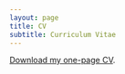 ```yaml
---
layout: page
title: CV
subtitle: Curriculum Vitae
---
```


[Download my one-page CV](/raw/docs/Eusebius_Ngemera_CV.pdf "CV").